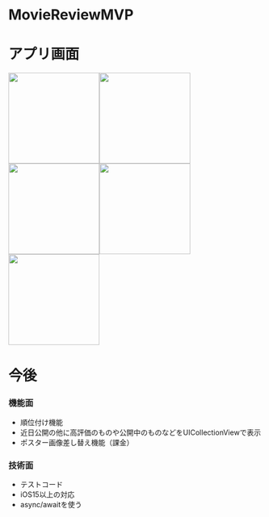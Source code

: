 # MovieReviewMVP

# アプリ画面
<img src="https://user-images.githubusercontent.com/72326299/147533094-f0194683-75c5-455c-8c84-d1ed81d78181.jpeg" width="180px"><img src="https://user-images.githubusercontent.com/72326299/147533107-6754ee06-0038-4579-8a15-0489ae56d123.jpeg" width="180px"><img src="https://user-images.githubusercontent.com/72326299/147533112-38ff0709-a20e-491b-8eb2-45888327b66a.jpeg" width="180px"><img src="https://user-images.githubusercontent.com/72326299/147533115-570f5854-b1e4-47b7-ae04-aee7e8520693.jpeg" width="180px"><img src="https://user-images.githubusercontent.com/72326299/147533121-c89dd383-ea32-400b-81d3-0cc5ed5a6b3f.jpeg" width="180px">

# 今後
### 機能面
- 順位付け機能
- 近日公開の他に高評価のものや公開中のものなどをUICollectionViewで表示
- ポスター画像差し替え機能（課金）

### 技術面
- テストコード
- iOS15以上の対応
- async/awaitを使う
